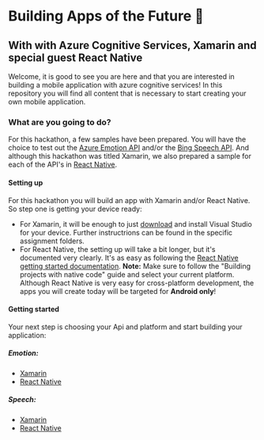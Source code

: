 # Building Apps of the Future 📱
## With with Azure Cognitive Services, Xamarin and special guest React Native
Welcome, it is good to see you are here and that you are interested in building a mobile application with azure cognitive services! In this repository you will find all content that is necessary to start creating your own mobile application.

### What are you going to do?
For this hackathon, a few samples have been prepared. You will have the choice to test out the [Azure Emotion API](https://azure.microsoft.com/en-us/services/cognitive-services/emotion/) and/or the [Bing Speech API](https://azure.microsoft.com/en-us/services/cognitive-services/speech/). And although this hackathon was titled Xamarin, we also prepared a sample for each of the API's in [React Native](http://www.reactnative.com/).

#### Setting up
For this hackathon you will build an app with Xamarin and/or React Native. So step one is getting your device ready:
* For Xamarin, it will be enough to just [download](https://www.visualstudio.com/downloads/) and install Visual Studio for your device. Further instructrions can be found in the specific assignment folders.
* For React Native, the setting up will take a bit longer, but it's documented very clearly. It's as easy as following the [React Native getting started documentation](http://facebook.github.io/react-native/docs/getting-started.html). **Note:** Make sure to follow the "Building projects with native code" guide and select your current platform. Although React Native is very easy for cross-platform development, the apps you will create today will be targeted for **Android only**!

#### Getting started
Your next step is choosing your Api and platform and start building your application: 
##### Emotion:
* [Xamarin](Emotion/Emotion.Xamarin/)
* [React Native](Emotion/Emotion.React-Native/)
##### Speech:
* [Xamarin](Speech/Speech.Xamarin/)
* [React Native](Speech/Speech.React-Native/)
